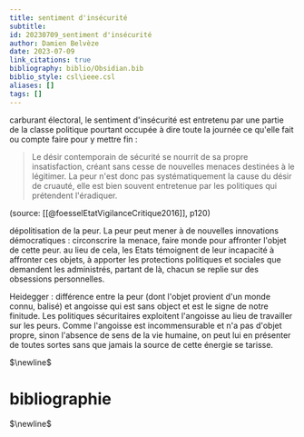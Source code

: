 ```yaml
---
title: sentiment d'insécurité
subtitle:
id: 20230709_sentiment d'insécurité
author: Damien Belvèze
date: 2023-07-09
link_citations: true
bibliography: biblio/Obsidian.bib
biblio_style: csl\ieee.csl
aliases: []
tags: []
---
```


carburant électoral, le sentiment d'insécurité est entretenu par une partie de la classe politique pourtant occupée à dire toute la journée ce qu'elle fait ou compte faire pour y mettre fin :

> Le désir contemporain de sécurité se nourrit de sa propre insatisfaction, créant sans cesse de nouvelles menaces destinées à le légitimer. La peur n'est donc pas systématiquement la cause du désir de cruauté, elle est bien souvent entretenue par les politiques qui prétendent l'éradiquer. 

(source: [[@foesselEtatVigilanceCritique2016]], p120)


dépolitisation de la peur. 
La peur peut mener à de nouvelles innovations démocratiques : circonscrire la menace, faire monde pour affronter l'objet de cette peur. 
au lieu de cela, les Etats témoignent de leur incapacité à affronter ces objets, à apporter les protections politiques et sociales que demandent les administrés, partant de là, chacun se replie sur des obsessions personnelles. 

Heidegger : différence entre la peur (dont l'objet provient d'un monde connu, balisé) et angoisse qui est sans object et est le signe de notre finitude. 
Les politiques sécuritaires exploitent l'angoisse au lieu de travailler sur les peurs. Comme l'angoisse est incommensurable et n'a pas d'objet propre, sinon l'absence de sens de la vie humaine, on peut lui en présenter de toutes sortes sans que jamais la source de cette énergie se tarisse. 



$\newline$
# bibliographie
$\newline$






